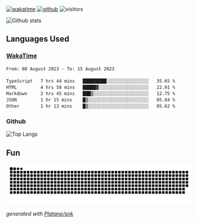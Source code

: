 [![wakatime](https://wakatime.com/badge/user/82c377cd-a54c-404c-b7df-177b313ca539.svg)](https://wakatime.com/@82c377cd-a54c-404c-b7df-177b313ca539)
[![github](https://img.shields.io/github/followers/xinthose?logo=github&style=plastic)](https://github.com/alanhamlett?tab=followers)
![visitors](https://visitor-badge.glitch.me/badge?page_id=xinthose&left_color=green&right_color=red)

![Github stats](https://github-readme-stats.vercel.app/api?username=xinthose&show_icons=true&theme=radical&count_private=true)

## Languages Used

### [WakaTime](https://wakatime.com/)
<!--START_SECTION:waka-->

```txt
From: 08 August 2023 - To: 15 August 2023

TypeScript   7 hrs 44 mins   █████████░░░░░░░░░░░░░░░░   35.65 %
HTML         4 hrs 58 mins   █████▓░░░░░░░░░░░░░░░░░░░   22.91 %
Markdown     2 hrs 45 mins   ███▒░░░░░░░░░░░░░░░░░░░░░   12.75 %
JSON         1 hr 15 mins    █▒░░░░░░░░░░░░░░░░░░░░░░░   05.84 %
Other        1 hr 13 mins    █▒░░░░░░░░░░░░░░░░░░░░░░░   05.62 %
```

<!--END_SECTION:waka-->

### Github

![Top Langs](https://github-readme-stats.vercel.app/api/top-langs/?username=xinthose)

## Fun
![github contribution grid snake animation](https://raw.githubusercontent.com/xinthose/xinthose/output/github-contribution-grid-snake.svg)

_generated with [Platane/snk](https://github.com/Platane/snk)_
